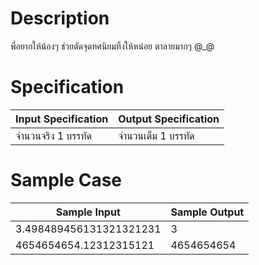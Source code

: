 # Description
พี่อยากให้น้องๆ ช่วยตัดจุดทศนิยมทิ้งให้หน่อย ตาลายมากๆ @_@

# Specification
| Input Specification | Output Specification |
| - | - |
| จำนวนจริง 1 บรรทัด  | จำนวนเต็ม 1 บรรทัด  |


# Sample Case
| Sample Input | Sample Output |
| - | - |
| 3.498489456131321321231 | 3 |
| 4654654654.12312315121 | 4654654654 |